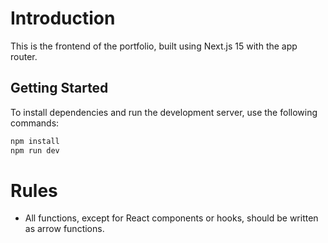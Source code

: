 # Introduction
This is the frontend of the portfolio, built using Next.js 15 with the app router.

## Getting Started

To install dependencies and run the development server, use the following commands:

```bash
npm install
npm run dev
```

# Rules

- All functions, except for React components or hooks, should be written as arrow functions.
